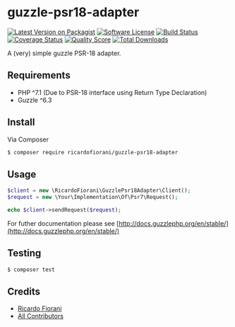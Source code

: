 # guzzle-psr18-adapter

[![Latest Version on Packagist][ico-version]][link-packagist]
[![Software License][ico-license]](LICENSE.md)
[![Build Status][ico-travis]][link-travis]
[![Coverage Status][ico-scrutinizer]][link-scrutinizer]
[![Quality Score][ico-code-quality]][link-code-quality]
[![Total Downloads][ico-downloads]][link-downloads]

A (very) simple guzzle PSR-18 adapter.

## Requirements
- PHP ^7.1 (Due to PSR-18 interface using Return Type Declaration)  
- Guzzle ^6.3

## Install

Via Composer

``` bash
$ composer require ricardofiorani/guzzle-psr18-adapter
```

## Usage

``` php
$client = new \RicardoFiorani\GuzzlePsr18Adapter\Client();
$request = new \Your\Implementation\Of\Psr7\Request();

echo $client->sendRequest($request);
```
For futher documentation please see [http://docs.guzzlephp.org/en/stable/](http://docs.guzzlephp.org/en/stable/)

## Testing

``` bash
$ composer test
```

## Credits

- [Ricardo Fiorani][link-author]
- [All Contributors][link-contributors]


[ico-version]: https://img.shields.io/packagist/v/ricardofiorani/guzzle-psr18-adapter.svg?style=flat-square
[ico-license]: https://img.shields.io/badge/license-MIT-brightgreen.svg?style=flat-square
[ico-travis]: https://img.shields.io/travis/ricardofiorani/guzzle-psr18-adapter/master.svg?style=flat-square
[ico-scrutinizer]: https://img.shields.io/scrutinizer/coverage/g/ricardofiorani/guzzle-psr18-adapter.svg?style=flat-square
[ico-code-quality]: https://img.shields.io/scrutinizer/g/ricardofiorani/guzzle-psr18-adapter.svg?style=flat-square
[ico-downloads]: https://img.shields.io/packagist/dt/ricardofiorani/guzzle-psr18-adapter.svg?style=flat-square

[link-packagist]: https://packagist.org/packages/ricardofiorani/guzzle-psr18-adapter
[link-travis]: https://travis-ci.org/ricardofiorani/guzzle-psr18-adapter
[link-scrutinizer]: https://scrutinizer-ci.com/g/ricardofiorani/guzzle-psr18-adapter/code-structure
[link-code-quality]: https://scrutinizer-ci.com/g/ricardofiorani/guzzle-psr18-adapter
[link-downloads]: https://packagist.org/packages/ricardofiorani/guzzle-psr18-adapter
[link-author]: https://github.com/ricardofiorani
[link-contributors]: ../../contributors